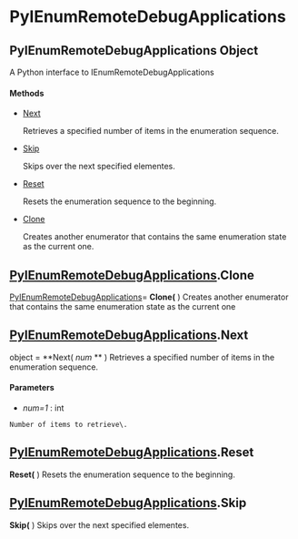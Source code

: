 # PyIEnumRemoteDebugApplications

## PyIEnumRemoteDebugApplications Object

A Python interface to IEnumRemoteDebugApplications

#### Methods


  - [Next](PyIEnumRemoteDebugApplications.md#pyienumremotedebugapplicationsnext)

    Retrieves a specified number of items in the enumeration sequence\.&nbsp;

  - [Skip](PyIEnumRemoteDebugApplications.md#pyienumremotedebugapplicationsskip)

    Skips over the next specified elementes\.&nbsp;

  - [Reset](PyIEnumRemoteDebugApplications.md#pyienumremotedebugapplicationsreset)

    Resets the enumeration sequence to the beginning\.&nbsp;

  - [Clone](PyIEnumRemoteDebugApplications.md#pyienumremotedebugapplicationsclone)

    Creates another enumerator that contains the same enumeration state as the current one\.&nbsp;

## [PyIEnumRemoteDebugApplications](#pyienumremotedebugapplications)\.Clone

[PyIEnumRemoteDebugApplications](#pyienumremotedebugapplications)\= **Clone\(** \)
Creates another enumerator that contains the same enumeration state as the current one

## [PyIEnumRemoteDebugApplications](#pyienumremotedebugapplications)\.Next

object \= **Next\( *num* ** \)
Retrieves a specified number of items in the enumeration sequence\.

#### Parameters


  -  *num\=1* : int

    Number of items to retrieve\.

## [PyIEnumRemoteDebugApplications](#pyienumremotedebugapplications)\.Reset

 **Reset\(** \)
Resets the enumeration sequence to the beginning\.

## [PyIEnumRemoteDebugApplications](#pyienumremotedebugapplications)\.Skip

 **Skip\(** \)
Skips over the next specified elementes\.